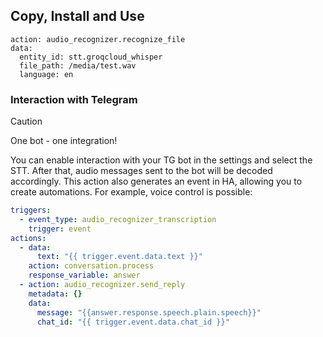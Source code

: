 ## Copy, Install and Use
```
action: audio_recognizer.recognize_file
data:
  entity_id: stt.groqcloud_whisper
  file_path: /media/test.wav
  language: en
```

### Interaction with Telegram
>[!CAUTION]
>One bot - one integration!

You can enable interaction with your TG bot in the settings and select the STT. After that, audio messages sent to the bot will be decoded accordingly.
This action also generates an event in HA, allowing you to create automations. For example, voice control is possible:
```yaml
triggers:
  - event_type: audio_recognizer_transcription
    trigger: event
actions:
  - data:
      text: "{{ trigger.event.data.text }}"
    action: conversation.process
    response_variable: answer
  - action: audio_recognizer.send_reply
    metadata: {}
    data:
      message: "{{answer.response.speech.plain.speech}}"
      chat_id: "{{ trigger.event.data.chat_id }}"
```
